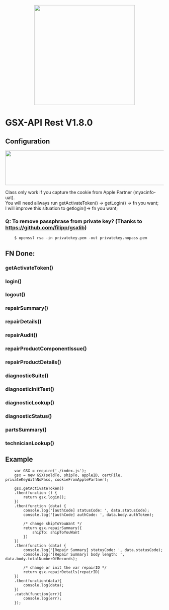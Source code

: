 <p align="center">
  <img width="320" height="318" src="https://user-images.githubusercontent.com/6170734/59278327-b0574c80-8c59-11e9-935a-3f556cb1571d.png">
</p>

# GSX-API Rest V1.8.0


## Configuration

<p align="center">
  <img width="710" height="110" src="https://user-images.githubusercontent.com/6170734/59277650-7df91f80-8c58-11e9-8874-9938b506a90e.PNG">
</p>


Class only work if you capture the cookie from Apple Partner (myacinfo-uat).
<br/>
You will need allways run getActivateToken() -> getLogin() -> fn you want;<br/> I will improve this situation to getlogin()-> fn you want;


### Q: To remove passphrase from private key? (Thanks to https://github.com/filipp/gsxlib)
```
    $ openssl rsa -in privatekey.pem -out privatekey.nopass.pem
```

## FN Done:

### getActivateToken()
### login()
### logout()

### repairSummary()
### repairDetails()
### repairAudit()
### repairProductComponentIssue()
### repairProductDetails()

### diagnosticSuite()
### diagnosticInitTest()
### diagnosticLookup()
### diagnosticStatus()

### partsSummary()
### technicianLookup()

## Example 
```
    var GSX = require('./index.js');
    gsx = new GSX(soldTo, shipTo, appleID, certFile, privateKeyWithNoPass, cookieFromApplePartner);

    gsx.getActivateToken()
    .then(function () {
        return gsx.login();
    })
    .then(function (data) {
        console.log('[authCode] statusCode: ', data.statusCode);
        console.log('[authCode] authCode: ', data.body.authToken);

        /* change shipToYouWant */
        return gsx.repairSummary({
            shipTo: shipToYouWant
        })
    })
    .then(function (data) {
        console.log('[Repair Summary] statusCode: ', data.statusCode);
        console.log('[Repair Summary] body length: ', data.body.totalNumberOfRecords);

        /* change or init the var repairID */
        return gsx.repairDetails(repairID)
    })
    .then(function(data){
        console.log(data);
    })
    .catch(function(err){
        console.log(err);
    });

```